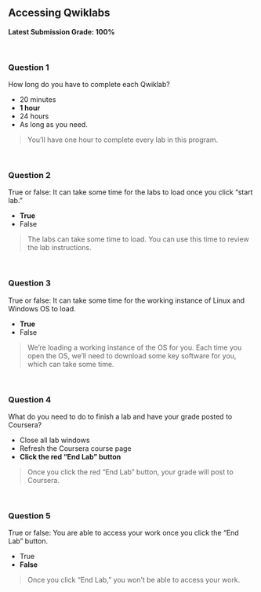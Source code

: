 ## Accessing Qwiklabs

**Latest Submission Grade: 100%**

<br>

### Question 1

How long do you have to complete each Qwiklab?

* 20 minutes
* **1 hour**
* 24 hours
* As long as you need.

> You’ll have one hour to complete every lab in this program.

<br>

### Question 2

True or false: It can take some time for the labs to load once you click “start lab.”

* **True**
* False

> The labs can take some time to load. You can use this time to review the lab instructions.

<br>

### Question 3

True or false: It can take some time for the working instance of Linux and Windows OS to load.

* **True**
* False

> We’re loading a working instance of the OS for you. Each time you open the OS, we’ll need to download some key software for you, which can take some time.

<br>

### Question 4

What do you need to do to finish a lab and have your grade posted to Coursera?

* Close all lab windows
* Refresh the Coursera course page
* **Click the red “End Lab” button**

> Once you click the red “End Lab” button, your grade will post to Coursera.

<br>

### Question 5

True or false: You are able to access your work once you click the “End Lab” button.

* True
* **False**

> Once you click “End Lab,” you won’t be able to access your work.